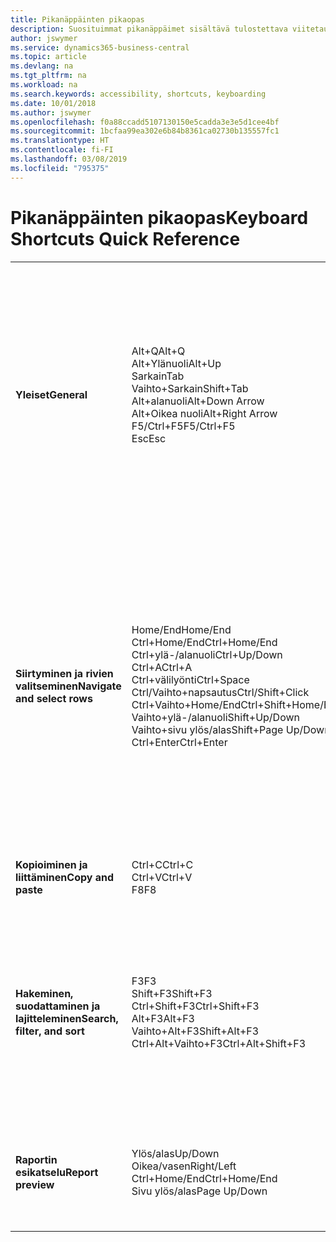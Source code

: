 ```yaml
---
title: Pikanäppäinten pikaopas
description: Suosituimmat pikanäppäimet sisältävä tulostettava viitetaulukko.
author: jswymer
ms.service: dynamics365-business-central
ms.topic: article
ms.devlang: na
ms.tgt_pltfrm: na
ms.workload: na
ms.search.keywords: accessibility, shortcuts, keyboarding
ms.date: 10/01/2018
ms.author: jswymer
ms.openlocfilehash: f0a88ccadd5107130150e5cadda3e3e5d1cee4bf
ms.sourcegitcommit: 1bcfaa99ea302e6b84b8361ca02730b135557fc1
ms.translationtype: HT
ms.contentlocale: fi-FI
ms.lasthandoff: 03/08/2019
ms.locfileid: "795375"
---
```

# <a name="keyboard-shortcuts-quick-reference"></a><span data-ttu-id="df723-103">Pikanäppäinten pikaopas</span><span class="sxs-lookup"><span data-stu-id="df723-103">Keyboard Shortcuts Quick Reference</span></span>

||||  
|----------------|-----------|----------------|
|<span data-ttu-id="df723-104">**Yleiset**</span><span class="sxs-lookup"><span data-stu-id="df723-104">**General**</span></span>|<span data-ttu-id="df723-105">Alt+Q</span><span class="sxs-lookup"><span data-stu-id="df723-105">Alt+Q</span></span><br /><span data-ttu-id="df723-106">Alt+Ylänuoli</span><span class="sxs-lookup"><span data-stu-id="df723-106">Alt+Up</span></span><br /><span data-ttu-id="df723-107">Sarkain</span><span class="sxs-lookup"><span data-stu-id="df723-107">Tab</span></span><br /><span data-ttu-id="df723-108">Vaihto+Sarkain</span><span class="sxs-lookup"><span data-stu-id="df723-108">Shift+Tab</span></span><br /><span data-ttu-id="df723-109">Alt+alanuoli</span><span class="sxs-lookup"><span data-stu-id="df723-109">Alt+Down Arrow</span></span><br /><span data-ttu-id="df723-110">Alt+Oikea nuoli</span><span class="sxs-lookup"><span data-stu-id="df723-110">Alt+Right Arrow</span></span><br /><span data-ttu-id="df723-111">F5/Ctrl+F5</span><span class="sxs-lookup"><span data-stu-id="df723-111">F5/Ctrl+F5</span></span><br /><span data-ttu-id="df723-112">Esc</span><span class="sxs-lookup"><span data-stu-id="df723-112">Esc</span></span>|<span data-ttu-id="df723-113">Avaa **Kerro**</span><span class="sxs-lookup"><span data-stu-id="df723-113">Open **Tell me**</span></span><br /><span data-ttu-id="df723-114">Avaa työkaluvihje tai tarkistusvirhe</span><span class="sxs-lookup"><span data-stu-id="df723-114">Open tooltip or validation error</span></span><br /><span data-ttu-id="df723-115">Siirrä kohdistus seuraavaan ohjausobjektiin</span><span class="sxs-lookup"><span data-stu-id="df723-115">Move focus to the next control</span></span><br /><span data-ttu-id="df723-116">Siirrä kohdistus edelliseen ohjausobjektiin</span><span class="sxs-lookup"><span data-stu-id="df723-116">Move focus to the previous control</span></span><br /><span data-ttu-id="df723-117">Avaa avattava luettelo tai haku</span><span class="sxs-lookup"><span data-stu-id="df723-117">Open a drop-down or look up</span></span><br /><span data-ttu-id="df723-118">Katso lasketun arvon tapahtumat</span><span class="sxs-lookup"><span data-stu-id="df723-118">See the transactions for calculated value</span></span><br /><span data-ttu-id="df723-119">Päivitä tai lataa sivu uudelleen</span><span class="sxs-lookup"><span data-stu-id="df723-119">Refresh/reload page</span></span><br /><span data-ttu-id="df723-120">Sulje nykyinen sivu tai avattava luettelo.</span><span class="sxs-lookup"><span data-stu-id="df723-120">Close the current page or drop-down.</span></span>|
|<span data-ttu-id="df723-121">**Siirtyminen ja rivien valitseminen**</span><span class="sxs-lookup"><span data-stu-id="df723-121">**Navigate and select rows**</span></span>| <span data-ttu-id="df723-122">Home/End</span><span class="sxs-lookup"><span data-stu-id="df723-122">Home/End</span></span><br /><span data-ttu-id="df723-123">Ctrl+Home/End</span><span class="sxs-lookup"><span data-stu-id="df723-123">Ctrl+Home/End</span></span> <br /><span data-ttu-id="df723-124">Ctrl+ylä-/alanuoli</span><span class="sxs-lookup"><span data-stu-id="df723-124">Ctrl+Up/Down</span></span><br /><span data-ttu-id="df723-125">Ctrl+A</span><span class="sxs-lookup"><span data-stu-id="df723-125">Ctrl+A</span></span> <br /><span data-ttu-id="df723-126">Ctrl+välilyönti</span><span class="sxs-lookup"><span data-stu-id="df723-126">Ctrl+Space</span></span><br /><span data-ttu-id="df723-127">Ctrl/Vaihto+napsautus</span><span class="sxs-lookup"><span data-stu-id="df723-127">Ctrl/Shift+Click</span></span><br /><span data-ttu-id="df723-128">Ctrl+Vaihto+Home/End</span><span class="sxs-lookup"><span data-stu-id="df723-128">Ctrl+Shift+Home/End</span></span><br /><span data-ttu-id="df723-129">Vaihto+ylä-/alanuoli</span><span class="sxs-lookup"><span data-stu-id="df723-129">Shift+Up/Down</span></span><br /><span data-ttu-id="df723-130">Vaihto+sivu ylös/alas</span><span class="sxs-lookup"><span data-stu-id="df723-130">Shift+Page Up/Down</span></span><br /><span data-ttu-id="df723-131">Ctrl+Enter</span><span class="sxs-lookup"><span data-stu-id="df723-131">Ctrl+Enter</span></span>| <span data-ttu-id="df723-132">Siirry ensimmäiseen/viimeiseen kenttään</span><span class="sxs-lookup"><span data-stu-id="df723-132">Go to first/last field</span></span><br /><span data-ttu-id="df723-133">Siirry ensimmäiselle/viimeiselle riville</span><span class="sxs-lookup"><span data-stu-id="df723-133">Go to first/last row</span></span><br /><span data-ttu-id="df723-134">Siirry menettämättä valintaa</span><span class="sxs-lookup"><span data-stu-id="df723-134">Navigate without losing selection</span></span><br /><span data-ttu-id="df723-135">Valitse kaikki</span><span class="sxs-lookup"><span data-stu-id="df723-135">Select all</span></span><br /><span data-ttu-id="df723-136">Vaihda rivin valintaa</span><span class="sxs-lookup"><span data-stu-id="df723-136">Toggle row selection</span></span><br /> <span data-ttu-id="df723-137">Lisää rivit valintaan</span><span class="sxs-lookup"><span data-stu-id="df723-137">Add the row/rows to the selection</span></span><br /><span data-ttu-id="df723-138">Laajenna valintaa ensimmäiselle/viimeiselle riville</span><span class="sxs-lookup"><span data-stu-id="df723-138">Extend selection to first/last row</span></span><br /><span data-ttu-id="df723-139">Lisää rivi valinnan ylä-/alapuolelle</span><span class="sxs-lookup"><span data-stu-id="df723-139">Add row above/below to selection</span></span><br /><span data-ttu-id="df723-140">Kaikkien näkyvissä olevien rivien lisääminen valinnan ala-/yläpuolelle</span><span class="sxs-lookup"><span data-stu-id="df723-140">Add all visible rows above/below to selection</span></span><br /><span data-ttu-id="df723-141">Kohdistus luettelon ulkopuolella</span><span class="sxs-lookup"><span data-stu-id="df723-141">Focus out of the list</span></span>|
|<span data-ttu-id="df723-142">**Kopioiminen ja liittäminen**</span><span class="sxs-lookup"><span data-stu-id="df723-142">**Copy and paste**</span></span>|<span data-ttu-id="df723-143">Ctrl+C</span><span class="sxs-lookup"><span data-stu-id="df723-143">Ctrl+C</span></span><br /><span data-ttu-id="df723-144">Ctrl+V</span><span class="sxs-lookup"><span data-stu-id="df723-144">Ctrl+V</span></span><br /><span data-ttu-id="df723-145">F8</span><span class="sxs-lookup"><span data-stu-id="df723-145">F8</span></span>|<span data-ttu-id="df723-146">Kopioi rivit</span><span class="sxs-lookup"><span data-stu-id="df723-146">Copy rows</span></span><br /><span data-ttu-id="df723-147">Liitä rivit</span><span class="sxs-lookup"><span data-stu-id="df723-147">Paste rows</span></span><br /><span data-ttu-id="df723-148">Kopioi yläpuolella oleva kenttä nykyiselle riville</span><span class="sxs-lookup"><span data-stu-id="df723-148">Copy field above into current row</span></span>|
|<span data-ttu-id="df723-149">**Hakeminen, suodattaminen ja lajitteleminen**</span><span class="sxs-lookup"><span data-stu-id="df723-149">**Search, filter, and sort**</span></span>|<span data-ttu-id="df723-150">F3</span><span class="sxs-lookup"><span data-stu-id="df723-150">F3</span></span><br /><span data-ttu-id="df723-151">Shift+F3</span><span class="sxs-lookup"><span data-stu-id="df723-151">Shift+F3</span></span><br /><span data-ttu-id="df723-152">Ctrl+Shift+F3</span><span class="sxs-lookup"><span data-stu-id="df723-152">Ctrl+Shift+F3</span></span><br /><span data-ttu-id="df723-153">Alt+F3</span><span class="sxs-lookup"><span data-stu-id="df723-153">Alt+F3</span></span><br /><span data-ttu-id="df723-154">Vaihto+Alt+F3</span><span class="sxs-lookup"><span data-stu-id="df723-154">Shift+Alt+F3</span></span><br /><span data-ttu-id="df723-155">Ctrl+Alt+Vaihto+F3</span><span class="sxs-lookup"><span data-stu-id="df723-155">Ctrl+Alt+Shift+F3</span></span>|<span data-ttu-id="df723-156">Vaihda hakuun</span><span class="sxs-lookup"><span data-stu-id="df723-156">Toggle search</span></span><br /><span data-ttu-id="df723-157">Vaihda suodatinruutuun: kohdistus kenttäsuodattimissa</span><span class="sxs-lookup"><span data-stu-id="df723-157">Toggle filter pane; focus on field filters</span></span><br /><span data-ttu-id="df723-158">Vaihda suodatinruutuun: kohdistus yhteissummasuodattimissa</span><span class="sxs-lookup"><span data-stu-id="df723-158">Toggle filter pane; focus on totals filters</span></span><br /><span data-ttu-id="df723-159">Suodata valitun solun arvon mukaan</span><span class="sxs-lookup"><span data-stu-id="df723-159">Filter on selected cell value</span></span><br /><span data-ttu-id="df723-160">Lisää valittuun kenttään suodatin</span><span class="sxs-lookup"><span data-stu-id="df723-160">Add filter on selected field</span></span><br /><span data-ttu-id="df723-161">Nollaa suodattimet</span><span class="sxs-lookup"><span data-stu-id="df723-161">Reset filters</span></span>|
|<span data-ttu-id="df723-162">**Raportin esikatselu**</span><span class="sxs-lookup"><span data-stu-id="df723-162">**Report preview**</span></span>|<span data-ttu-id="df723-163">Ylös/alas</span><span class="sxs-lookup"><span data-stu-id="df723-163">Up/Down</span></span><br /><span data-ttu-id="df723-164">Oikea/vasen</span><span class="sxs-lookup"><span data-stu-id="df723-164">Right/Left</span></span><br /><span data-ttu-id="df723-165">Ctrl+Home/End</span><span class="sxs-lookup"><span data-stu-id="df723-165">Ctrl+Home/End</span></span><br /><span data-ttu-id="df723-166">Sivu ylös/alas</span><span class="sxs-lookup"><span data-stu-id="df723-166">Page Up/Down</span></span>|<span data-ttu-id="df723-167">Vieritä sivua ylös ja alas</span><span class="sxs-lookup"><span data-stu-id="df723-167">Scroll up and down the page</span></span><br /><span data-ttu-id="df723-168">Vieritä oikealle/vasemmalle</span><span class="sxs-lookup"><span data-stu-id="df723-168">Scroll to the right/left</span></span> <br /><span data-ttu-id="df723-169">Siirry ensimmäiselle/viimeiselle sivulle</span><span class="sxs-lookup"><span data-stu-id="df723-169">Go to the first/last page</span></span><br /><span data-ttu-id="df723-170">Siirry edelliselle/seuraavalle sivulle</span><span class="sxs-lookup"><span data-stu-id="df723-170">Go to the previous/next page</span></span>|
